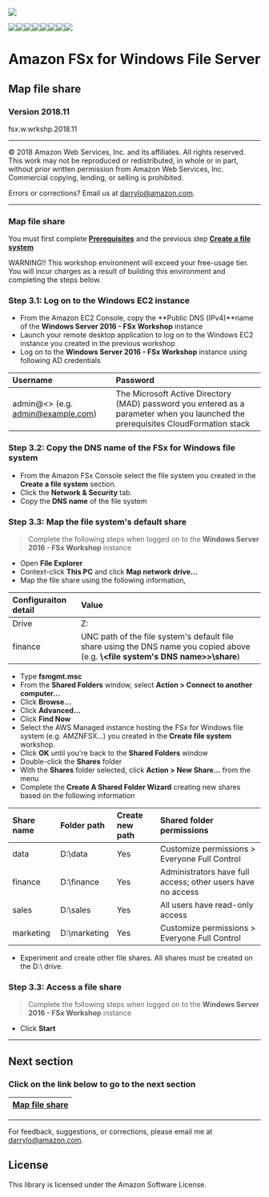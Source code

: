 ![](https://s3.amazonaws.com/aws-us-east-1/tutorial/AWS_logo_PMS_300x180.png)

![](https://s3.amazonaws.com/aws-us-east-1/tutorial/100x100_benefit_available.png)![](https://s3.amazonaws.com/aws-us-east-1/tutorial/100x100_benefit_ingergration.png)![](https://s3.amazonaws.com/aws-us-east-1/tutorial/100x100_benefit_ecryption-lock.png)![](https://s3.amazonaws.com/aws-us-east-1/tutorial/100x100_benefit_fully-managed.png)![](https://s3.amazonaws.com/aws-us-east-1/tutorial/100x100_benefit_lowcost-affordable.png)![](https://s3.amazonaws.com/aws-us-east-1/tutorial/100x100_benefit_performance.png)![](https://s3.amazonaws.com/aws-us-east-1/tutorial/100x100_benefit_scalable.png)![](https://s3.amazonaws.com/aws-us-east-1/tutorial/100x100_benefit_storage.png)

# **Amazon FSx for Windows File Server**

## Map file share

### Version 2018.11

fsx.w.wrkshp.2018.11

---

© 2018 Amazon Web Services, Inc. and its affiliates. All rights reserved. This work may not be  reproduced or redistributed, in whole or in part, without prior written permission from Amazon Web Services, Inc. Commercial copying, lending, or selling is prohibited.

Errors or corrections? Email us at [darrylo@amazon.com](mailto:darrylo@amazon.com).

---

### Map file share

You must first complete [**Prerequisites**](../0-prerequisites) and the previous step [**Create a file system**](../2-launch-clients)

WARNING!! This workshop environment will exceed your free-usage tier. You will incur charges as a result of building this environment and completing the steps below.

### Step 3.1: Log on to the Windows EC2 instance

- From the Amazon EC2 Console, copy the **Public DNS (IPv4)**name of the **Windows Server 2016 - FSx Workshop** instance
- Launch your remote desktop application to log on to the Windows EC2 instance you created in the previous workshop
- Log on to the **Windows Server 2016 - FSx Workshop** instance using following AD credentials

| Username | Password |
| :--- | :--- 
| admin@<<directory>> (e.g. admin@example.com) | The Microsoft Active Directory (MAD) password you entered as a parameter when you launched the prerequisites CloudFormation stack|

### Step 3.2: Copy the DNS name of the FSx for Windows file system

- From the Amazon FSx Console select the file system you created in the **Create a file system** section.
- Click the **Network & Security** tab.
- Copy the **DNS name** of the file system

### Step 3.3: Map the file system's default share

> Complete the following steps when logged on to the **Windows Server 2016 - FSx Workshop** instance

- Open **File Explorer**
- Context-click **This PC** and click **Map network drive...**
- Map the file share using the following information, 

| Configuraiton detail | Value 
| :--- | :--- 
| Drive | Z:
| finance | UNC path of the file system's default file share using the DNS name you copied above (e.g. **\\<file system's DNS name>>\share**)


- Type **fsmgmt.msc**
- From the **Shared Folders** window, select **Action > Connect to another computer...**
- Click **Browse...**
- Click **Advanced...**
- Click **Find Now**
- Select the AWS Managed instance hosting the FSx for Windows file system (e.g. AMZNFSX...) you created in the **Create file system** workshop.
- Click **OK** until you're back to the **Shared Folders** window
- Double-click the **Shares** folder
- With the **Shares** folder selected, click **Action > New Share...** from the menu
- Complete the **Create A Shared Folder Wizard** creating new shares based on the following information

| Share name | Folder path | Create new path | Shared folder permissions
| :--- | :--- | :--- | :---
| data | D:\data | Yes | Customize permissions > Everyone Full Control |
| finance | D:\finance | Yes | Administrators have full access; other users have no access |
| sales | D:\sales | Yes | All users have read-only access |
| marketing | D:\marketing | Yes | Customize permissions > Everyone Full Control |

- Experiment and create other file shares. All shares must be created on the D:\ drive.

### Step 3.3: Access a file share

> Complete the following steps when logged on to the **Windows Server 2016 - FSx Workshop** instance

- Click **Start**

---
## Next section
### Click on the link below to go to the next section

| [**Map file share**](../3-map-file-share) |
| :---
---

For feedback, suggestions, or corrections, please email me at [darrylo@amazon.com](mailto:darrylo@amazon.com).

## License

This library is licensed under the Amazon Software License.
